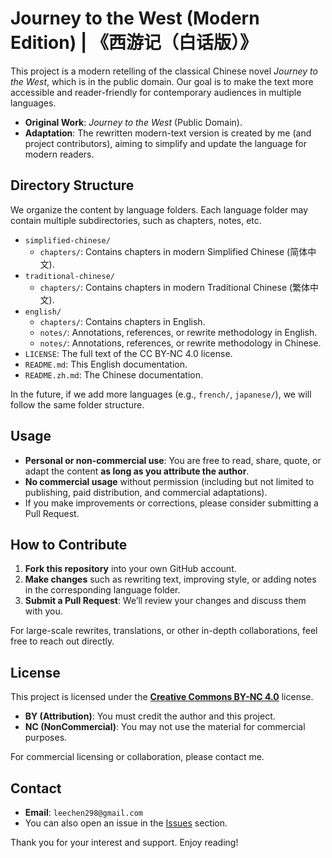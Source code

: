 # Journey to the West (Modern Edition) | 《西游记（白话版）》

This project is a modern retelling of the classical Chinese novel *Journey to the West*, which is in the public domain. Our goal is to make the text more accessible and reader-friendly for contemporary audiences in multiple languages.

- **Original Work**: *Journey to the West* (Public Domain).  
- **Adaptation**: The rewritten modern-text version is created by me (and project contributors), aiming to simplify and update the language for modern readers.

## Directory Structure

We organize the content by language folders. Each language folder may contain multiple subdirectories, such as chapters, notes, etc.

- `simplified-chinese/`  
  - `chapters/`: Contains chapters in modern Simplified Chinese (简体中文).  
- `traditional-chinese/`  
  - `chapters/`: Contains chapters in modern Traditional Chinese (繁体中文).  
- `english/`  
  - `chapters/`: Contains chapters in English.  
  - `notes/`: Annotations, references, or rewrite methodology in English.  
  - `notes/`: Annotations, references, or rewrite methodology in Chinese.  
- `LICENSE`: The full text of the CC BY-NC 4.0 license.  
- `README.md`: This English documentation.  
- `README.zh.md`: The Chinese documentation.

In the future, if we add more languages (e.g., `french/`, `japanese/`), we will follow the same folder structure.

## Usage

- **Personal or non-commercial use**: You are free to read, share, quote, or adapt the content **as long as you attribute the author**.  
- **No commercial usage** without permission (including but not limited to publishing, paid distribution, and commercial adaptations).  
- If you make improvements or corrections, please consider submitting a Pull Request.

## How to Contribute

1. **Fork this repository** into your own GitHub account.  
2. **Make changes** such as rewriting text, improving style, or adding notes in the corresponding language folder.  
3. **Submit a Pull Request**: We’ll review your changes and discuss them with you.

For large-scale rewrites, translations, or other in-depth collaborations, feel free to reach out directly.

## License

This project is licensed under the [**Creative Commons BY-NC 4.0**](https://creativecommons.org/licenses/by-nc/4.0/) license.

- **BY (Attribution)**: You must credit the author and this project.  
- **NC (NonCommercial)**: You may not use the material for commercial purposes.  

For commercial licensing or collaboration, please contact me.

## Contact

- **Email**: `leechen298@gmail.com`  
- You can also open an issue in the [Issues](https://github.com/leechen298/journey-to-the-west/issues) section.

Thank you for your interest and support. Enjoy reading!

